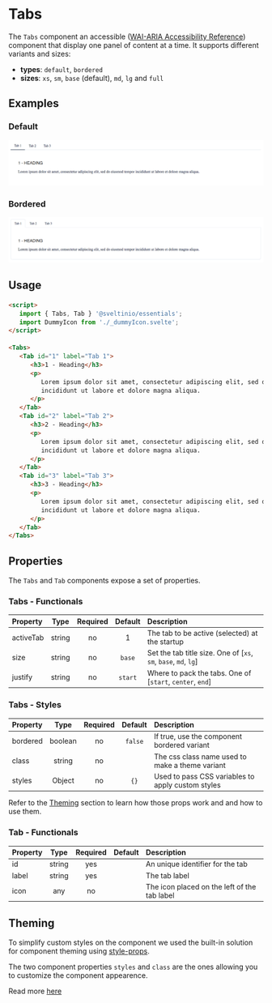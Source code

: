 # Tabs

The `Tabs` component an accessible ([WAI-ARIA Accessibility Reference]) component that display one panel of content at a time. It supports different variants and sizes:

- **types**: `default`, `bordered`
- **sizes**: `xs`, `sm`, `base` (default), `md`, `lg` and `full`

## Examples

### Default

<img src="./assets/images/default.png" alt="Tabs - Default Styles" />

### Bordered

<img src="./assets/images/bordered.png" alt="Tabs - Default Styles" />

## Usage

```html
<script>
   import { Tabs, Tab } '@sveltinio/essentials';
   import DummyIcon from './_dummyIcon.svelte';
</script>

<Tabs>
   <Tab id="1" label="Tab 1">
      <h3>1 - Heading</h3>
      <p>
         Lorem ipsum dolor sit amet, consectetur adipiscing elit, sed do eiusmod tempor
         incididunt ut labore et dolore magna aliqua.
      </p>
   </Tab>
   <Tab id="2" label="Tab 2">
      <h3>2 - Heading</h3>
      <p>
         Lorem ipsum dolor sit amet, consectetur adipiscing elit, sed do eiusmod tempor
         incididunt ut labore et dolore magna aliqua.
      </p>
   </Tab>
   <Tab id="3" label="Tab 3">
      <h3>3 - Heading</h3>
      <p>
         Lorem ipsum dolor sit amet, consectetur adipiscing elit, sed do eiusmod tempor
         incididunt ut labore et dolore magna aliqua.
      </p>
   </Tab>
</Tabs>
```

## Properties

The `Tabs` and `Tab` components expose a set of properties.

### Tabs - Functionals

| Property  |  Type  | Required | Default      | Description                                                     |
| :-------- | :----: | :------: | :----------: | :-------------------------------------------------------------- |
| activeTab | string |    no    | 1            | The tab to be active (selected) at the startup                  |
| size      | string |    no    | `base`       | Set the tab title size. One of [`xs`, `sm`, `base`, `md`, `lg`] |
| justify   | string |    no    | `start`      | Where to pack the tabs. One of [`start`, `center`, `end`]       |

### Tabs - Styles

| Property |  Type   | Required |   Default   | Description                                       |
| :------- | :-----: | :------: | :---------: | :------------------------------------------------ |
| bordered | boolean |    no    | `false`     | If true, use the component bordered variant       |
| class    | string  |    no    |             | The css class name used to make a theme variant   |
| styles   | Object  |    no    |     `{}`    | Used to pass CSS variables to apply custom styles |

Refer to the [Theming](#theming) section to learn how those props work and and how to use them.

### Tab - Functionals

| Property |  Type   | Required | Default          | Description                                  |
| :------- | :-----: | :------: | :--------------: | :------------------------------------------- |
| id       | string  | yes      |                  | An unique identifier for the tab             |
| label    | string  | yes      |                  | The tab label                                |
| icon     | any     | no       |                  | The icon placed on the left of the tab label |

## Theming

To simplify custom styles on the component we used the built-in solution for component theming using [style-props].

The two component properties `styles` and `class` are the ones allowing you to customize the component appearence.

Read more [here](./THEMING.md)

<!-- Resources -->
[style-props]: https://svelte.dev/docs#template-syntax-component-directives---style-props
[WAI-ARIA Accessibility Reference]: https://www.w3.org/WAI/ARIA/apg/patterns/tabpanel/
